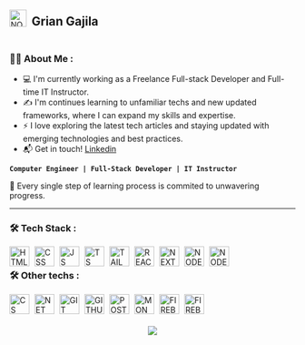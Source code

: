 <div style="display: flex; align-items: center;justify-content: start; padding-top:2px; padding-bottom:2px;">
   <img align="left" alt="NODE" width="30px" style="padding-right:6px;" src="https://avatars.githubusercontent.com/u/110281965?s=400&u=d2c15fa7f930619807046ad66015d7d7e948f8f8&v=4" /> 
   <h2>Grian Gajila</h2>
</div>

### :man_technologist: About Me :
- 💻 I'm currently working as a Freelance Full-stack Developer and Full-time IT Instructor.
- ✍️ I'm continues learning to unfamiliar techs and new updated frameworks, where I can expand my skills and expertise.
- ⚡ I love exploring the latest tech articles and staying updated with emerging technologies and best practices.
- 📬 Get in touch! <a href="https://www.linkedin.com/in/grian-gajila/">Linkedin</a>
<p>

**`Computer Engineer | Full-Stack Developer | IT Instructor `**

</p>

🧠 Every single step of learning process is commited to unwavering progress.

---

### :hammer_and_wrench: Tech Stack :

<img align="left" alt="HTML" width="35px" style="padding-right:6px;" src="https://skillicons.dev/icons?i=html" />
<img align="left" alt="CSS" width="35px" style="padding-right:6px;" src="https://skillicons.dev/icons?i=css" />
<img align="left" alt="JS" width="35px" style="padding-right:6px;" src="https://skillicons.dev/icons?i=js" />
<img align="left" alt="TS" width="35px" style="padding-right:6px;" src="https://skillicons.dev/icons?i=ts" />
<img align="left" alt="TAILWIND" width="35px" style="padding-right:6px;" src="https://skillicons.dev/icons?i=tailwind" />
<img align="left" alt="REACT" width="35px" style="padding-right:6px;" src="https://skillicons.dev/icons?i=react" />
<img align="left" alt="NEXT" width="35px" style="padding-right:6px;" src="https://skillicons.dev/icons?i=nextjs" />
<img align="left" alt="NODE" width="35px" style="padding-right:6px;" src="https://skillicons.dev/icons?i=nodejs" />
<img align="left" alt="NODE" width="35px" style="padding-right:6px;" src="https://skillicons.dev/icons?i=express" />

<br/>

### :hammer_and_wrench: Other techs :
<img align="left" alt="CS" width="35px" style="padding-right:6px;" src="https://skillicons.dev/icons?i=cs" />
<img align="left" alt="NET" width="35px" style="padding-right:6px;" src="https://skillicons.dev/icons?i=dotnet" />
<img align="left" alt="GIT" width="35px" style="padding-right:6px;" src="https://skillicons.dev/icons?i=git" />
<img align="left" alt="GITHUB" width="35px" style="padding-right:6px;" src="https://skillicons.dev/icons?i=github" />
<img align="left" alt="POSTMAN" width="35px" style="padding-right:6px;" src="https://skillicons.dev/icons?i=postman" />
<img align="left" alt="MONGODB" width="35px" style="padding-right:6px;" src="https://skillicons.dev/icons?i=mongodb" />
<img align="left" alt="FIREBASE" width="35px" style="padding-right:6px;" src="https://skillicons.dev/icons?i=firebase" />
<img align="left" alt="FIREBASE" width="35px" style="padding-right:6px;" src="https://skillicons.dev/icons?i=vscode" />

<br/>

#

<h3 align="center">
   <img src="https://readme-typing-svg.herokuapp.com/?font=Righteous&size=35&center=true&vCenter=true&width=500&height=70&duration=4000&lines=Alright!+✌️;+Thankyou+for+visiting!;" />
</h3>
